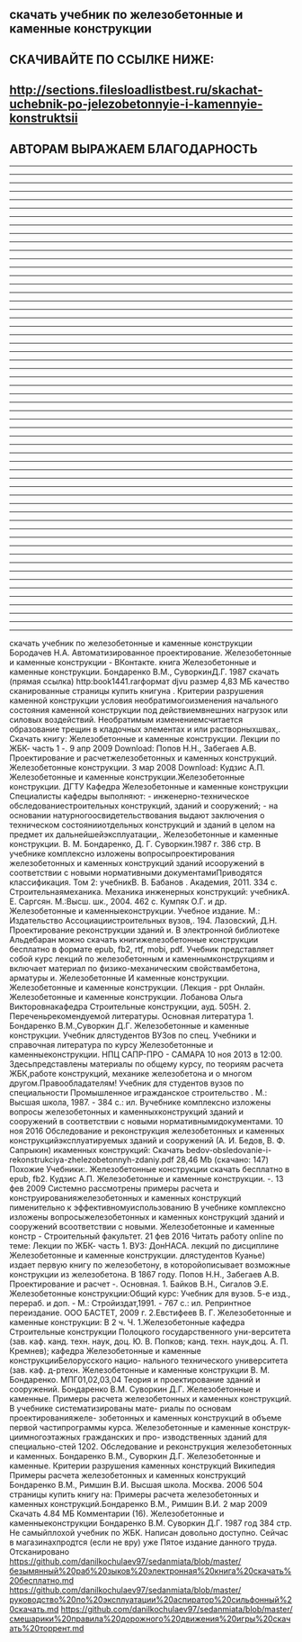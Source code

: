 скачать учебник по железобетонные и каменные конструкции
--------------------------------------------------
СКАЧИВАЙТЕ ПО ССЫЛКЕ НИЖЕ:
--------------------------------------------------
http://sections.filesloadlistbest.ru/skachat-uchebnik-po-jelezobetonnyie-i-kamennyie-konstruktsii
--------------------------------------------------
АВТОРАМ ВЫРАЖАЕМ БЛАГОДАРНОСТЬ
--------------------------------------------------
--------------------------------------------------
--------------------------------------------------
--------------------------------------------------
--------------------------------------------------
--------------------------------------------------
--------------------------------------------------
--------------------------------------------------
--------------------------------------------------
--------------------------------------------------
--------------------------------------------------
--------------------------------------------------
--------------------------------------------------
--------------------------------------------------
--------------------------------------------------
--------------------------------------------------
--------------------------------------------------
--------------------------------------------------
--------------------------------------------------
--------------------------------------------------
--------------------------------------------------
--------------------------------------------------
--------------------------------------------------
--------------------------------------------------
--------------------------------------------------
--------------------------------------------------
--------------------------------------------------
--------------------------------------------------
--------------------------------------------------
--------------------------------------------------
--------------------------------------------------
--------------------------------------------------
--------------------------------------------------
--------------------------------------------------
--------------------------------------------------
--------------------------------------------------
--------------------------------------------------
--------------------------------------------------
--------------------------------------------------
--------------------------------------------------
--------------------------------------------------
--------------------------------------------------
--------------------------------------------------
--------------------------------------------------
--------------------------------------------------
--------------------------------------------------
--------------------------------------------------
--------------------------------------------------
--------------------------------------------------
--------------------------------------------------
--------------------------------------------------
--------------------------------------------------
--------------------------------------------------
--------------------------------------------------
--------------------------------------------------
--------------------------------------------------
--------------------------------------------------
скачать учебник по железобетонные и каменные конструкции Бородачев Н.А. Автоматизированное проектирование. Железобетонные и каменные конструкции - ВКонтакте. книга Железобетонные и каменные конструкции. Бондаренко В.М., СуворкинД.Г. 1987 скачать (прямая ссылка) http:book1441.rarформат djvu размер 4,83 МБ качество сканированные страницы купить книгуна . Критерии разрушения каменной конструкции  условия необратимогоизменения начального состояния каменной конструкции под действиемвнешних нагрузок или силовых воздействий. Необратимым изменениемсчитается образование трещин в кладочных элементах и  или растворныхшвах,. Скачать книгу: Железобетонные и каменные конструкции. Лекции по ЖБК- часть 1 -. 9 апр 2009  Download: Попов Н.Н., Забегаев А.В. Проектирование и расчетжелезобетонных и каменных конструкций. Железобетонные конструкции. 3 мар 2008  Download: Кудзис А.П. Железобетонные и каменные конструкции.Железобетонные конструкции. ДГТУ  Кафедра Железобетонные и каменные конструкции
Специалисты кафедры выполняют: - инженерно-техническое обследованиестроительных конструкций, зданий и сооружений; - на основании натурногоосвидетельствования выдают заключения о техническом состоянииотдельных конструкций и зданий в целом на предмет их дальнейшейэксплуатации,. Железобетонные и каменные конструкции. В. М. Бондаренко, Д. Г. Суворкин.1987 г.  386 стр. В учебнике комплексно изложены вопросыпроектирования железобетонных и каменных конструкций зданий исооружений в соответствии с новыми нормативными документамиПриводятся классификация. Том 2: учебникВ. В. Бабанов .  Академия, 2011.  334 с. Строительнаямеханика. Механика инженерных конструкций: учебникА. Е. Саргсян.  М.:Высш. шк., 2004.  462 с. Кумпяк О.Г. и др. Железобетонные и каменныеконструкции. Учебное издание. М.: Издательство Ассоциациистроительных вузов,. 194. Лазовский, Д.Н. Проектирование реконструкции зданий и. В электронной библиотеке Альдебаран можно скачать книгижелезобетонные конструкции бесплатно в формате epub, fb2, rtf, mobi, pdf. Учебник представляет собой курс лекций по железобетонным и каменнымконструкциям и включает материал по физико-механическим свойствамбетона, арматуры и. Железобетонные И каменные конструкции. Железобетонные и каменные конструкции. (Лекция  - ppt Онлайн. Железобетонные и каменные конструкции. Лобанова Ольга Викторовнакафедра Строительные конструкции, ауд. 505Н. 2. Переченьрекомендуемой литературы. Основная литература  1. Бондаренко В.М.,Суворкин Д.Г. Железобетонные и каменные конструкции. Учебник длястудентов ВУЗов по спец. Учебники и справочная литература по курсу Железобетонные и каменныеконструкции. НПЦ САПР-ПРО - САМАРА 10 ноя 2013 в 12:00. Здесьпредставлены материалы по общему курсу, по теориям расчета ЖБК,работе конструкций, механике железобетона и о многом другом.Правообладателям!
Учебник для студентов вузов по специальности Промышленное игражданское строительство . М.: Высшая школа, 1987. - 384 с.: ил. Вучебнике комплексно изложены вопросы железобетонных и каменныхконструкций зданий и сооружений в соответствии с новыми нормативнымидокументами. 10 ноя 2016  Обследование и реконструкция железобетонных и каменных конструкцийэксплуатируемых зданий и сооружений (А. И. Бедов, В. Ф. Сапрыкин)  икаменных конструкций: Скачать bedov-obsledovanie-i-rekonstrukciya-zhelezobetonnyh-zdaniy.pdf 28,46 Mb (cкачано: 147)  Похожие Учебники:. Железобетонные конструкции  скачать бесплатно в epub, fb2. Кудзис А.П. Железобетонные и каменные конструкции. -. 13 фев 2009  Системно рассмотрены примеры расчета и конструированияжелезобетонных и каменных конструкций пименительно к эффективномуиспользованию  В учебнике комплексно изложены вопросыжелезобетонных и каменных конструкций зданий и сооружений всоответствии с новыми. Железобетонные и каменные констр - Строительный факультет. 21 фев 2016  Читать работу online по теме: Лекции по ЖБК- часть 1. ВУЗ: ДонНАСА. лекций по дисциплине Железобетонные и каменные конструкции. длястудентов  Куанье) издает первую книгу по железобетону, в которойописывает возможные конструкции из железобетона. В 1867 году. Попов Н.Н., Забегаев А.В. Проектирование и расчет  -. Основная. 1. Байков В.Н., Сигалов Э.Е. Железобетонные конструкции:Общий курс: Учебник для вузов. 5-е изд., перераб. и доп. - М.: Стройиздат,1991. - 767 с.: ил. Репринтное переиздание. ООО БАСТЕТ, 2009 г. 2.Евстифеев В. Г. Железобетонные и каменные конструкции: В 2 ч. Ч. 1.Железобетонные
кафедра Строительные конструкции Полоцкого государственного уни-верситета (зав. каф.  канд. техн. наук, доц. Ю. В. Попков; канд. техн. наук,доц. А. П. Кремнев); кафедра Железобетонные и каменные конструкцииБелорусского нацио- нального технического университета (зав. каф.  д-ртехн. Железобетонные и каменные конструкции  В. М. Бондаренко. МПГ01,02,03,04 Теория и проектирование зданий и сооружений. Бондаренко В.М. Суворкин Д.Г. Железобетонные и каменные. Примеры расчета железобетонных и каменных конструкций. В учебнике систематизированы мате- риалы по основам проектированияжеле- зобетонных и каменных конструкций в объеме первой частипрограммы курса. Железобетонные и каменные конструк- циимногоэтажных гражданских и про- изводственных зданий для специально-стей 1202. Обследование и реконструкция железобетонных и каменных. Бондаренко В.М., Суворкин Д.Г. Железобетонные и каменные. Критерии разрушения каменных конструкций  Википедия
Примеры расчета железобетонных и каменных конструкций Бондаренко В.М., Римшин В.И. Высшая школа. Москва. 2006 504 страницы купить книгу на: Примеры расчета железобетонных и каменных конструкций.Бондаренко В.М., Римшин В.И. 2 мар 2009  Скачать 4.84 МБ  Комментарии (16). Железобетонные и каменныеконструкции Бондаренко В.М. Суворкин Д.Г. 1987 год 384 стр. Не самыйплохой учебник по ЖБК. Написан довольно доступно. Сейчас в магазинахпродтся (если не вру) уже Пятое издание данного труда. Отсканировано
https://github.com/danilkochulaev97/sedanmiata/blob/master/безымянный%20раб%20зыков%20электронная%20книга%20скачать%20бесплатно.md
https://github.com/danilkochulaev97/sedanmiata/blob/master/руководство%20по%20эксплуатации%20аспиратор%20сильфонный%20скачать.md
https://github.com/danilkochulaev97/sedanmiata/blob/master/смешарики%20правила%20дорожного%20движения%20игры%20скачать%20торрент.md
